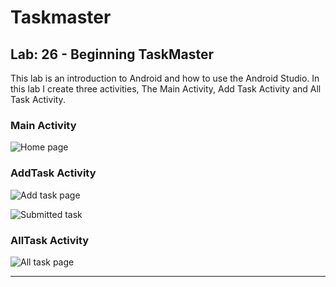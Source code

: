 # **Taskmaster**

## **Lab: 26 - Beginning TaskMaster**

This lab is an introduction to Android and how to use the Android Studio. In this lab I create three activities, The Main Activity, Add Task Activity and All Task Activity.

### **Main Activity**

![Home page](screenshots/lab26(1).jpg)

### **AddTask Activity**

![Add task page](screenshots/lab26(2).jpg)

![Submitted task](screenshots/lab26(3).jpg)

### **AllTask Activity**

![All task page](screenshots/lab26(4).jpg)

-------------------------------------------------------------------------------------------------------------
